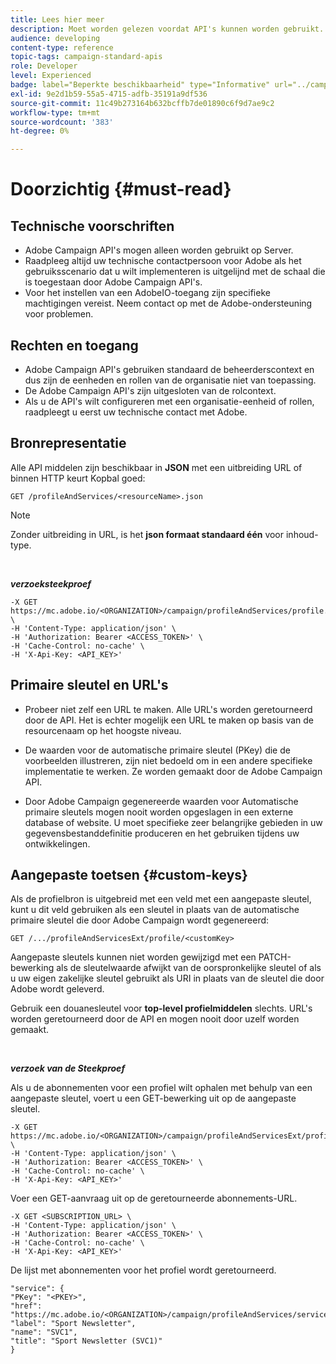 ```yaml
---
title: Lees hier meer
description: Moet worden gelezen voordat API's kunnen worden gebruikt.
audience: developing
content-type: reference
topic-tags: campaign-standard-apis
role: Developer
level: Experienced
badge: label="Beperkte beschikbaarheid" type="Informative" url="../campaign-standard-migration-home.md" tooltip="Beperkt tot gemigreerde Campaign Standard-gebruikers"
exl-id: 9e2d1b59-55a5-4715-adfb-35191a9df536
source-git-commit: 11c49b273164b632bcffb7de01890c6f9d7ae9c2
workflow-type: tm+mt
source-wordcount: '383'
ht-degree: 0%

---
```


# Doorzichtig {#must-read}

## Technische voorschriften

* Adobe Campaign API&#39;s mogen alleen worden gebruikt op Server.
* Raadpleeg altijd uw technische contactpersoon voor Adobe als het gebruiksscenario dat u wilt implementeren is uitgelijnd met de schaal die is toegestaan door Adobe Campaign API&#39;s.
* Voor het instellen van een AdobeIO-toegang zijn specifieke machtigingen vereist. Neem contact op met de Adobe-ondersteuning voor problemen.

## Rechten en toegang

* Adobe Campaign API&#39;s gebruiken standaard de beheerderscontext en dus zijn de eenheden en rollen van de organisatie niet van toepassing.
* De Adobe Campaign API&#39;s zijn uitgesloten van de rolcontext.
* Als u de API&#39;s wilt configureren met een organisatie-eenheid of rollen, raadpleegt u eerst uw technische contact met Adobe.

## Bronrepresentatie

Alle API middelen zijn beschikbaar in **JSON** met een uitbreiding URL of binnen HTTP keurt Kopbal goed:

`GET /profileAndServices/<resourceName>.json`

>[!NOTE]
>
>Zonder uitbreiding in URL, is het **json formaat standaard één** voor inhoud-type.

<br/>

***verzoeksteekproef***

```
-X GET https://mc.adobe.io/<ORGANIZATION>/campaign/profileAndServices/profile.json \
-H 'Content-Type: application/json' \
-H 'Authorization: Bearer <ACCESS_TOKEN>' \
-H 'Cache-Control: no-cache' \
-H 'X-Api-Key: <API_KEY>'
```

## Primaire sleutel en URL&#39;s

* Probeer niet zelf een URL te maken. Alle URL&#39;s worden geretourneerd door de API. Het is echter mogelijk een URL te maken op basis van de resourcenaam op het hoogste niveau.

* De waarden voor de automatische primaire sleutel (PKey) die de voorbeelden illustreren, zijn niet bedoeld om in een andere specifieke implementatie te werken. Ze worden gemaakt door de Adobe Campaign API.

* Door Adobe Campaign gegenereerde waarden voor Automatische primaire sleutels mogen nooit worden opgeslagen in een externe database of website. U moet specifieke zeer belangrijke gebieden in uw gegevensbestanddefinitie produceren en het gebruiken tijdens uw ontwikkelingen.

## Aangepaste toetsen {#custom-keys}

Als de profielbron is uitgebreid met een veld met een aangepaste sleutel, kunt u dit veld gebruiken als een sleutel in plaats van de automatische primaire sleutel die door Adobe Campaign wordt gegenereerd:

`GET /.../profileAndServicesExt/profile/<customKey>`

Aangepaste sleutels kunnen niet worden gewijzigd met een PATCH-bewerking als de sleutelwaarde afwijkt van de oorspronkelijke sleutel of als u uw eigen zakelijke sleutel gebruikt als URI in plaats van de sleutel die door Adobe wordt geleverd.

Gebruik een douanesleutel voor **top-level profielmiddelen** slechts. URL&#39;s worden geretourneerd door de API en mogen nooit door uzelf worden gemaakt.

<br/>

***verzoek van de Steekproef***

Als u de abonnementen voor een profiel wilt ophalen met behulp van een aangepaste sleutel, voert u een GET-bewerking uit op de aangepaste sleutel.

```
-X GET https://mc.adobe.io/<ORGANIZATION>/campaign/profileAndServicesExt/profile/<customKey> \
-H 'Content-Type: application/json' \
-H 'Authorization: Bearer <ACCESS_TOKEN>' \
-H 'Cache-Control: no-cache' \
-H 'X-Api-Key: <API_KEY>'
```

Voer een GET-aanvraag uit op de geretourneerde abonnements-URL.

```
-X GET <SUBSCRIPTION_URL> \
-H 'Content-Type: application/json' \
-H 'Authorization: Bearer <ACCESS_TOKEN>' \
-H 'Cache-Control: no-cache' \
-H 'X-Api-Key: <API_KEY>'
```

De lijst met abonnementen voor het profiel wordt geretourneerd.

```
"service": {
"PKey": "<PKEY>",
"href": "https://mc.adobe.io/<ORGANIZATION>/campaign/profileAndServices/service/<PKEY>",
"label": "Sport Newsletter",
"name": "SVC1",
"title": "Sport Newsletter (SVC1)"
}
```
